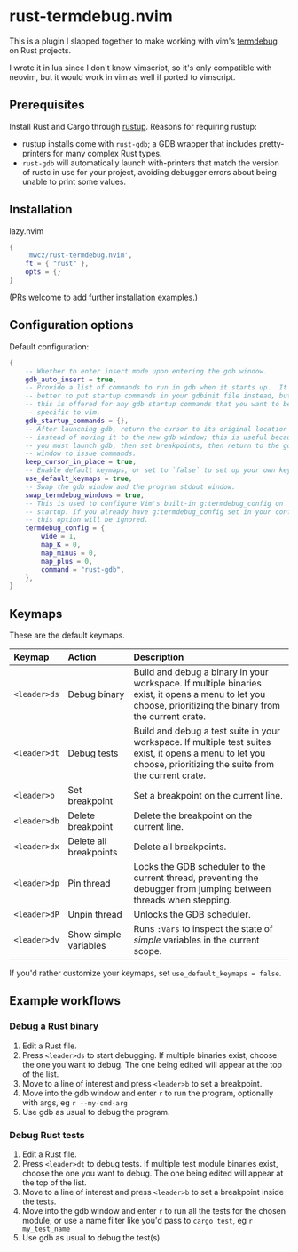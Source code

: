 # rust-termdebug.nvim

This is a plugin I slapped together to make working with vim's [termdebug][termdebug] on Rust projects.

I wrote it in lua since I don't know vimscript, so it's only compatible with neovim, but it would work in vim as well if ported to vimscript.

## Prerequisites

Install Rust and Cargo through [rustup][rustup]. Reasons for requiring rustup:

 - rustup installs come with `rust-gdb`; a GDB wrapper that includes pretty-printers for many complex Rust types.
 - `rust-gdb` will automatically launch with-printers that match the version of rustc in use for your project, avoiding debugger errors about being unable to print some values.

## Installation

lazy.nvim
```lua
{
    'mwcz/rust-termdebug.nvim',
    ft = { "rust" },
    opts = {}
}
```

(PRs welcome to add further installation examples.)

## Configuration options

Default configuration:

```lua
{
    -- Whether to enter insert mode upon entering the gdb window.
    gdb_auto_insert = true,
    -- Provide a list of commands to run in gdb when it starts up.  It's
    -- better to put startup commands in your gdbinit file instead, but
    -- this is offered for any gdb startup commands that you want to be
    -- specific to vim.
    gdb_startup_commands = {},
    -- After launching gdb, return the cursor to its original location
    -- instead of moving it to the new gdb window; this is useful because
    -- you must launch gdb, then set breakpoints, then return to the gdb
    -- window to issue commands.
    keep_cursor_in_place = true,
    -- Enable default keymaps, or set to `false` to set up your own keymaps.
    use_default_keymaps = true,
    -- Swap the gdb window and the program stdout window.
    swap_termdebug_windows = true,
    -- This is used to configure Vim's built-in g:termdebug_config on
    -- startup. If you already have g:termdebug_config set in your config,
    -- this option will be ignored.
    termdebug_config = {
        wide = 1,
        map_K = 0,
        map_minus = 0,
        map_plus = 0,
        command = "rust-gdb",
    },
}
```

## Keymaps

These are the default keymaps.  

| Keymap       | Action                 | Description                                                                                                                                                      |
| :---         | :---                   | :---                                                                                                                                                             |
| `<leader>ds` | Debug binary           | Build and debug a binary in your workspace. If multiple binaries exist, it opens a menu to let you choose, prioritizing the binary from the current crate.       |
| `<leader>dt` | Debug tests            | Build and debug a test suite in your workspace. If multiple test suites exist, it opens a menu to let you choose, prioritizing the suite from the current crate. |
| `<leader>b`  | Set breakpoint         | Set a breakpoint on the current line.                                                                                                                            |
| `<leader>db` | Delete breakpoint      | Delete the breakpoint on the current line.                                                                                                                       |
| `<leader>dx` | Delete all breakpoints | Delete all breakpoints.                                                                                                                                          |
| `<leader>dp` | Pin thread             | Locks the GDB scheduler to the current thread, preventing the debugger from jumping between threads when stepping.                                               |
| `<leader>dP` | Unpin thread           | Unlocks the GDB scheduler.                                                                                                                                       |
| `<leader>dv` | Show simple variables  | Runs `:Vars` to inspect the state of _simple_ variables in the current scope.                                                                                    |

If you'd rather customize your keymaps, set `use_default_keymaps = false`.

## Example workflows

### Debug a Rust binary

 1. Edit a Rust file.
 2. Press `<leader>ds` to start debugging.  If multiple binaries exist, choose the one you want to debug.  The one being edited will appear at the top of the list.
 3. Move to a line of interest and press `<leader>b` to set a breakpoint.
 4. Move into the gdb window and enter `r` to run the program, optionally with args, eg `r --my-cmd-arg`
 5. Use gdb as usual to debug the program.

### Debug Rust tests

 1. Edit a Rust file.
 2. Press `<leader>dt` to debug tests.  If multiple test module binaries exist, choose the one you want to debug.  The one being edited will appear at the top of the list.
 3. Move to a line of interest and press `<leader>b` to set a breakpoint inside the tests.
 4. Move into the gdb window and enter `r` to run all the tests for the chosen module, or use a name filter like you'd pass to `cargo test`, eg `r my_test_name`
 5. Use gdb as usual to debug the test(s).


[termdebug]: https://vimhelp.org/terminal.txt.html#terminal-debug
[rustup]: https://rustup.rs/
[gdb]: https://sourceware.org/gdb/
